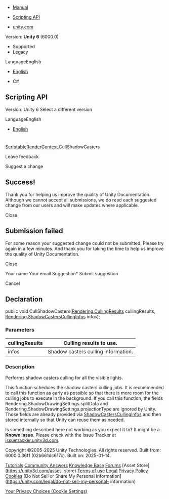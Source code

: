 [ ]()

  * [Manual](../Manual/index.html)
  * [Scripting API](../ScriptReference/index.html)

  * [unity.com](https://unity.com/)

Version: **Unity 6** (6000.0)

  * Supported
  * Legacy

LanguageEnglish

  * [English]()

  * C#

[ ](https://docs.unity3d.com)

## Scripting API

Version: Unity 6 Select a different version

LanguageEnglish

  * [English]()

#
[ScriptableRenderContext](Rendering.ScriptableRenderContext.html).CullShadowCasters

Leave feedback

Suggest a change

## Success!

Thank you for helping us improve the quality of Unity Documentation. Although
we cannot accept all submissions, we do read each suggested change from our
users and will make updates where applicable.

Close

## Submission failed

For some reason your suggested change could not be submitted. Please <a>try
again</a> in a few minutes. And thank you for taking the time to help us
improve the quality of Unity Documentation.

Close

Your name Your email Suggestion* Submit suggestion

Cancel

[ ]()

## Declaration

public void
CullShadowCasters([Rendering.CullingResults](Rendering.CullingResults.html)
cullingResults,
[Rendering.ShadowCastersCullingInfos](Rendering.ShadowCastersCullingInfos.html)
infos);

### Parameters

cullingResults | Culling results to use.  
---|---  
infos | Shadow casters culling information.  
  
### Description

Performs shadow casters culling for all the visible lights.

This function schedules the shadow casters culling jobs. It is recommended to
call this function as early as possible so that there is more room for the
culling jobs to execute in the background. If you call this function, the
fields Rendering.ShadowDrawingSettings.splitData and
Rendering.ShadowDrawingSettings.projectionType are ignored by Unity. Those
fields are already provided via
[ShadowCastersCullingInfos](Rendering.ShadowCastersCullingInfos.html) and then
stored internally so that Unity can reuse them as needed.

Is something described here not working as you expect it to? It might be a
**Known Issue**. Please check with the Issue Tracker at
[issuetracker.unity3d.com](https://issuetracker.unity3d.com).

Copyright ©2005-2025 Unity Technologies. All rights reserved. Built from:
6000.0.36f1 (02b661dc617c). Built on: 2025-01-14.

[Tutorials](https://unity3d.com/learn) [Community
Answers](https://answers.unity3d.com) [Knowledge
Base](https://support.unity3d.com/hc/en-us)
[Forums](https://forum.unity3d.com) [Asset Store](https://unity3d.com/asset-
store) [Terms of use](https://docs.unity3d.com/Manual/TermsOfUse.html)
[Legal](https://unity.com/legal) [Privacy
Policy](https://unity.com/legal/privacy-policy)
[Cookies](https://unity.com/legal/cookie-policy) [Do Not Sell or Share My
Personal Information](https://unity.com/legal/do-not-sell-my-personal-
information)

[Your Privacy Choices (Cookie Settings)](javascript:void\(0\);)

